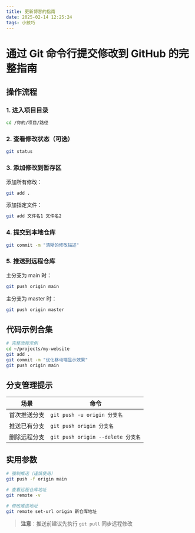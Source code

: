 ```yaml
---
title: 更新博客的指南
date: 2025-02-14 12:25:24
tags: 小技巧
---
```

# 通过 Git 命令行提交修改到 GitHub 的完整指南

## 操作流程

### 1. 进入项目目录
```bash
cd /你的/项目/路径
```

### 2. 查看修改状态（可选）
```bash
git status
```

### 3. 添加修改到暂存区
添加所有修改：
```bash
git add .
```
添加指定文件：
```bash
git add 文件名1 文件名2
```

### 4. 提交到本地仓库
```bash
git commit -m "清晰的修改描述"
```

### 5. 推送到远程仓库
主分支为 main 时：
```bash
git push origin main
```
主分支为 master 时：
```bash
git push origin master
```

## 代码示例合集
```bash
# 完整流程示例
cd ~/projects/my-website
git add .
git commit -m "优化移动端显示效果"
git push origin main
```

## 分支管理提示
| 场景 | 命令 |
|------|------|
| 首次推送分支 | `git push -u origin 分支名` |
| 推送已有分支 | `git push origin 分支名` |
| 删除远程分支 | `git push origin --delete 分支名` |

## 实用参数
```bash
# 强制推送（谨慎使用）
git push -f origin main

# 查看远程仓库地址
git remote -v

# 修改推送地址
git remote set-url origin 新仓库地址
```

> **注意**：推送前建议先执行 `git pull` 同步远程修改
